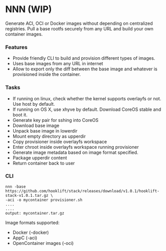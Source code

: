 # NNN (WIP)
Generate ACI, OCI or Docker images without depending on centralized registries. Pull a base rootfs securely
from any URL and build your own container images.

### Features
* Provide friendly CLI to build and provision different types of images.
* Uses base images from any URL in internet
* Allow to export only the diff between the base image and whatever is provisioned inside the container.

### Tasks
* If running on linux, check whether the kernel supports overlayfs or not. Use host by default.
* If running on OS X, use xhyve by default. Download CoreOS stable and boot it.
* Generate key pair for sshing into CoreOS
* Download base image
* Unpack base image in lowerdir
* Mount empty directory as upperdir
* Copy provisioner inside overlayfs workspace
* Enter chroot inside overlayfs workspace running provisioner
* Generate image metadata based on image format specified.
* Package upperdir content
* Return container back to user

### CLI
```
nnn -base https://github.com/hooklift/stack/releases/download/v1.0.1/hooklift-stack-v1.0.1.tar.gz \
-aci -o mycontainer provisioner.sh
....
....
output: mycontainer.tar.gz
```

Image formats supported:
* Docker (-docker)
* AppC (-aci)
* OpenContainer images (-oci)

